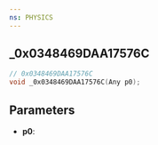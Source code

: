 ```yaml
---
ns: PHYSICS
---
```

## _0x0348469DAA17576C

```c
// 0x0348469DAA17576C
void _0x0348469DAA17576C(Any p0);
```

## Parameters
* **p0**:
